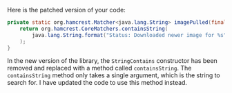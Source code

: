 Here is the patched version of your code:

```java
private static org.hamcrest.Matcher<java.lang.String> imagePulled(final java.lang.String image) {
    return org.hamcrest.CoreMatchers.containsString(
        java.lang.String.format("Status: Downloaded newer image for %s", image)
    );
}
```

In the new version of the library, the `StringContains` constructor has been removed and replaced with a method called `containsString`. The `containsString` method only takes a single argument, which is the string to search for. I have updated the code to use this method instead.